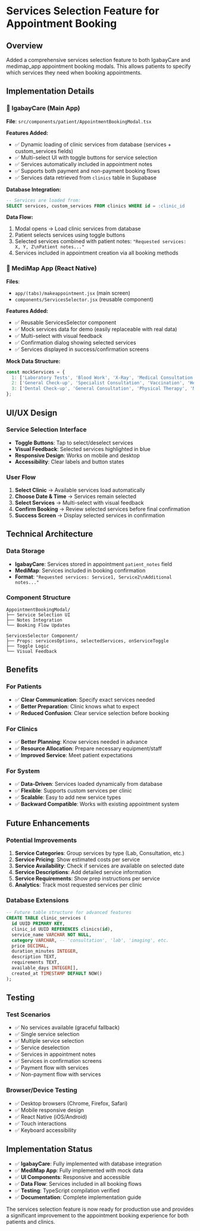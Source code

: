 # Services Selection Feature for Appointment Booking

## Overview

Added a comprehensive services selection feature to both IgabayCare and medimap_app appointment booking modals. This allows patients to specify which services they need when booking appointments.

## Implementation Details

### 🏥 IgabayCare (Main App)

**File**: `src/components/patient/AppointmentBookingModal.tsx`

**Features Added:**
- ✅ Dynamic loading of clinic services from database (services + custom_services fields)
- ✅ Multi-select UI with toggle buttons for service selection
- ✅ Services automatically included in appointment notes
- ✅ Supports both payment and non-payment booking flows
- ✅ Services data retrieved from `clinics` table in Supabase

**Database Integration:**
```sql
-- Services are loaded from:
SELECT services, custom_services FROM clinics WHERE id = :clinic_id
```

**Data Flow:**
1. Modal opens → Load clinic services from database
2. Patient selects services using toggle buttons
3. Selected services combined with patient notes: `"Requested services: X, Y, Z\nPatient notes..."`
4. Services included in appointment creation via all booking methods

### 📱 MediMap App (React Native)

**Files**: 
- `app/(tabs)/makeappointment.jsx` (main screen)
- `components/ServicesSelector.jsx` (reusable component)

**Features Added:**
- ✅ Reusable ServicesSelector component
- ✅ Mock services data for demo (easily replaceable with real data)
- ✅ Multi-select with visual feedback
- ✅ Confirmation dialog showing selected services
- ✅ Services displayed in success/confirmation screens

**Mock Data Structure:**
```javascript
const mockServices = {
  1: ['Laboratory Tests', 'Blood Work', 'X-Ray', 'Medical Consultation'],
  2: ['General Check-up', 'Specialist Consultation', 'Vaccination', 'Health Screening'],
  3: ['Dental Check-up', 'General Consultation', 'Physical Therapy', 'Medical Certificate']
};
```

## UI/UX Design

### Service Selection Interface
- **Toggle Buttons**: Tap to select/deselect services
- **Visual Feedback**: Selected services highlighted in blue
- **Responsive Design**: Works on mobile and desktop
- **Accessibility**: Clear labels and button states

### User Flow
1. **Select Clinic** → Available services load automatically
2. **Choose Date & Time** → Services remain selected
3. **Select Services** → Multi-select with visual feedback
4. **Confirm Booking** → Review selected services before final confirmation
5. **Success Screen** → Display selected services in confirmation

## Technical Architecture

### Data Storage
- **IgabayCare**: Services stored in appointment `patient_notes` field
- **MediMap**: Services included in booking confirmation
- **Format**: `"Requested services: Service1, Service2\nAdditional notes..."`

### Component Structure
```
AppointmentBookingModal/
├── Service Selection UI
├── Notes Integration
└── Booking Flow Updates

ServicesSelector Component/
├── Props: servicesOptions, selectedServices, onServiceToggle
├── Toggle Logic
└── Visual Feedback
```

## Benefits

### For Patients
- ✅ **Clear Communication**: Specify exact services needed
- ✅ **Better Preparation**: Clinic knows what to expect
- ✅ **Reduced Confusion**: Clear service selection before booking

### For Clinics
- ✅ **Better Planning**: Know services needed in advance
- ✅ **Resource Allocation**: Prepare necessary equipment/staff
- ✅ **Improved Service**: Meet patient expectations

### For System
- ✅ **Data-Driven**: Services loaded dynamically from database
- ✅ **Flexible**: Supports custom services per clinic
- ✅ **Scalable**: Easy to add new service types
- ✅ **Backward Compatible**: Works with existing appointment system

## Future Enhancements

### Potential Improvements
1. **Service Categories**: Group services by type (Lab, Consultation, etc.)
2. **Service Pricing**: Show estimated costs per service
3. **Service Availability**: Check if services are available on selected date
4. **Service Descriptions**: Add detailed service information
5. **Service Requirements**: Show prep instructions per service
6. **Analytics**: Track most requested services per clinic

### Database Extensions
```sql
-- Future table structure for advanced features
CREATE TABLE clinic_services (
  id UUID PRIMARY KEY,
  clinic_id UUID REFERENCES clinics(id),
  service_name VARCHAR NOT NULL,
  category VARCHAR, -- 'consultation', 'lab', 'imaging', etc.
  price DECIMAL,
  duration_minutes INTEGER,
  description TEXT,
  requirements TEXT,
  available_days INTEGER[],
  created_at TIMESTAMP DEFAULT NOW()
);
```

## Testing

### Test Scenarios
- ✅ No services available (graceful fallback)
- ✅ Single service selection
- ✅ Multiple service selection
- ✅ Service deselection
- ✅ Services in appointment notes
- ✅ Services in confirmation screens
- ✅ Payment flow with services
- ✅ Non-payment flow with services

### Browser/Device Testing
- ✅ Desktop browsers (Chrome, Firefox, Safari)
- ✅ Mobile responsive design
- ✅ React Native (iOS/Android)
- ✅ Touch interactions
- ✅ Keyboard accessibility

## Implementation Status

- ✅ **IgabayCare**: Fully implemented with database integration
- ✅ **MediMap App**: Fully implemented with mock data
- ✅ **UI Components**: Responsive and accessible
- ✅ **Data Flow**: Services included in all booking flows
- ✅ **Testing**: TypeScript compilation verified
- ✅ **Documentation**: Complete implementation guide

The services selection feature is now ready for production use and provides a significant improvement to the appointment booking experience for both patients and clinics.
